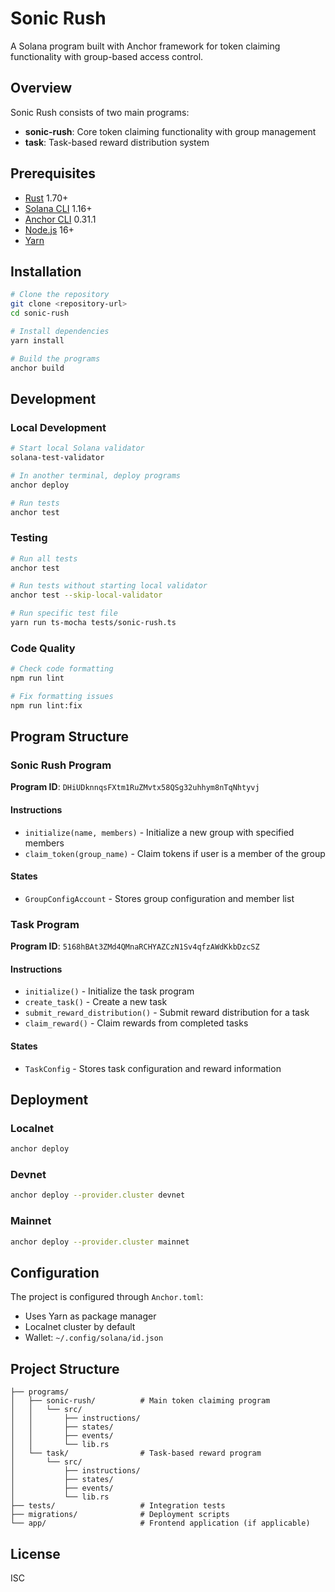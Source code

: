 # Sonic Rush

A Solana program built with Anchor framework for token claiming functionality with group-based access control.

## Overview

Sonic Rush consists of two main programs:
- **sonic-rush**: Core token claiming functionality with group management
- **task**: Task-based reward distribution system

## Prerequisites

- [Rust](https://rustup.rs/) 1.70+
- [Solana CLI](https://docs.solana.com/cli/install-solana-cli-tools) 1.16+
- [Anchor CLI](https://www.anchor-lang.com/docs/installation) 0.31.1
- [Node.js](https://nodejs.org/) 16+
- [Yarn](https://yarnpkg.com/)

## Installation

```bash
# Clone the repository
git clone <repository-url>
cd sonic-rush

# Install dependencies
yarn install

# Build the programs
anchor build
```

## Development

### Local Development

```bash
# Start local Solana validator
solana-test-validator

# In another terminal, deploy programs
anchor deploy

# Run tests
anchor test
```

### Testing

```bash
# Run all tests
anchor test

# Run tests without starting local validator
anchor test --skip-local-validator

# Run specific test file
yarn run ts-mocha tests/sonic-rush.ts
```

### Code Quality

```bash
# Check code formatting
npm run lint

# Fix formatting issues
npm run lint:fix
```

## Program Structure

### Sonic Rush Program

**Program ID**: `DHiUDknnqsFXtm1RuZMvtx58QSg32uhhym8nTqNhtyvj`

#### Instructions
- `initialize(name, members)` - Initialize a new group with specified members
- `claim_token(group_name)` - Claim tokens if user is a member of the group

#### States
- `GroupConfigAccount` - Stores group configuration and member list

### Task Program

**Program ID**: `5168hBAt3ZMd4QMnaRCHYAZCzN1Sv4qfzAWdKkbDzcSZ`

#### Instructions
- `initialize()` - Initialize the task program
- `create_task()` - Create a new task
- `submit_reward_distribution()` - Submit reward distribution for a task
- `claim_reward()` - Claim rewards from completed tasks

#### States
- `TaskConfig` - Stores task configuration and reward information

## Deployment

### Localnet
```bash
anchor deploy
```

### Devnet
```bash
anchor deploy --provider.cluster devnet
```

### Mainnet
```bash
anchor deploy --provider.cluster mainnet
```

## Configuration

The project is configured through `Anchor.toml`:
- Uses Yarn as package manager
- Localnet cluster by default
- Wallet: `~/.config/solana/id.json`

## Project Structure

```
├── programs/
│   ├── sonic-rush/          # Main token claiming program
│   │   └── src/
│   │       ├── instructions/
│   │       ├── states/
│   │       ├── events/
│   │       └── lib.rs
│   └── task/                # Task-based reward program
│       └── src/
│           ├── instructions/
│           ├── states/
│           ├── events/
│           └── lib.rs
├── tests/                   # Integration tests
├── migrations/              # Deployment scripts
└── app/                     # Frontend application (if applicable)
```

## License

ISC